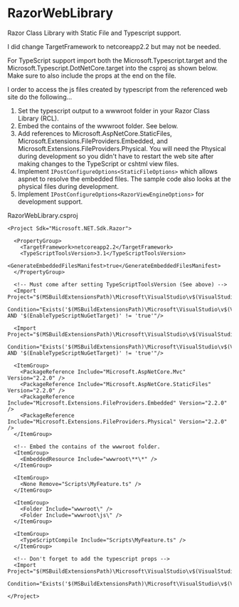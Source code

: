 # RazorWebLibrary
Razor Class Library with Static File and Typescript support.

I did change TargetFramework to netcoreapp2.2 but may not be needed. 

For TypeScript support import both the Microsoft.Typescript.target and the Microsoft.Typescript.DotNetCore.target into the csproj as shown
below. Make sure to also include the props at the end on the file.

I order to access the js files created by typescript from the referenced web site do the following...

1. Set the typescript output to a wwwroot folder in your Razor Class Library (RCL).
2. Embed the contains of the wwwroot folder. See below.
3. Add references to Microsoft.AspNetCore.StaticFiles, Microsoft.Extensions.FileProviders.Embedded, 
   and Microsoft.Extensions.FileProviders.Physical. You will need the Physical during development so you didn't have to restart the 
   web site after making changes to the TypeScript or cshtml view files.
4. Implement ```IPostConfigureOptions<StaticFileOptions>``` which allows aspnet to resolve the embedded files. The sample code 
   also looks at the physical files during development.
5. Implement ```IPostConfigureOptions<RazorViewEngineOptions>``` for development support.

RazorWebLibrary.csproj
```
<Project Sdk="Microsoft.NET.Sdk.Razor">

  <PropertyGroup>
    <TargetFramework>netcoreapp2.2</TargetFramework>
    <TypeScriptToolsVersion>3.1</TypeScriptToolsVersion>
    <GenerateEmbeddedFilesManifest>true</GenerateEmbeddedFilesManifest>
  </PropertyGroup>

  <!-- Must come after setting TypeScriptToolsVersion (See above) -->
  <Import Project="$(MSBuildExtensionsPath)\Microsoft\VisualStudio\v$(VisualStudioVersion)\TypeScript\Microsoft.TypeScript.targets"
          Condition="Exists('$(MSBuildExtensionsPath)\Microsoft\VisualStudio\v$(VisualStudioVersion)\TypeScript\Microsoft.TypeScript.targets') AND '$(EnableTypeScriptNuGetTarget)' != 'true'"/>

  <Import Project="$(MSBuildExtensionsPath)\Microsoft\VisualStudio\v$(VisualStudioVersion)\TypeScript\Microsoft.TypeScript.DotNetCore.targets"
          Condition="Exists('$(MSBuildExtensionsPath)\Microsoft\VisualStudio\v$(VisualStudioVersion)\TypeScript\Microsoft.TypeScript.DotNetCore.targets') AND '$(EnableTypeScriptNuGetTarget)' != 'true'"/>

  <ItemGroup>
    <PackageReference Include="Microsoft.AspNetCore.Mvc" Version="2.2.0" />
    <PackageReference Include="Microsoft.AspNetCore.StaticFiles" Version="2.2.0" />
    <PackageReference Include="Microsoft.Extensions.FileProviders.Embedded" Version="2.2.0" />
    <PackageReference Include="Microsoft.Extensions.FileProviders.Physical" Version="2.2.0" />
  </ItemGroup>

  <!-- Embed the contains of the wwwroot folder.
  <ItemGroup>
    <EmbeddedResource Include="wwwroot\**\*" />
  </ItemGroup>

  <ItemGroup>
    <None Remove="Scripts\MyFeature.ts" />
  </ItemGroup>
 
  <ItemGroup>
    <Folder Include="wwwroot\" />
    <Folder Include="wwwroot\js\" />
  </ItemGroup>
 
  <ItemGroup>
    <TypeScriptCompile Include="Scripts\MyFeature.ts" />
  </ItemGroup>

  <!-- Don't forget to add the typescript props -->
  <Import Project="$(MSBuildExtensionsPath)\Microsoft\VisualStudio\v$(VisualStudioVersion)\TypeScript\Microsoft.TypeScript.Default.props"
    Condition="Exists('$(MSBuildExtensionsPath)\Microsoft\VisualStudio\v$(VisualStudioVersion)\TypeScript\Microsoft.TypeScript.Default.props')"/>

</Project>
```

